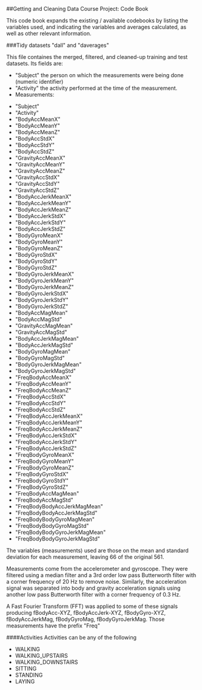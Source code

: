 ##Getting and Cleaning Data Course Project: Code Book

This code book expands the existing / available codebooks by listing the variables used, and indicating the variables and averages calculated, as well as other relevant information. 


###Tidy datasets "dall" and "daverages"

This file containes the merged, filtered, and cleaned-up training and test datasets. Its fields are:

* "Subject" the person on which the measurements were being done (numeric identifier)
* "Activity" the activity performed at the time of the measurement.
* Measurements: 
- "Subject"                     
- "Activity"                    
- "BodyAccMeanX"                
- "BodyAccMeanY"               
- "BodyAccMeanZ"                
- "BodyAccStdX"                 
- "BodyAccStdY"                 
- "BodyAccStdZ"                
- "GravityAccMeanX"             
- "GravityAccMeanY"             
- "GravityAccMeanZ"             
- "GravityAccStdX"             
- "GravityAccStdY"              
- "GravityAccStdZ"              
- "BodyAccJerkMeanX"            
- "BodyAccJerkMeanY"           
- "BodyAccJerkMeanZ"            
- "BodyAccJerkStdX"             
- "BodyAccJerkStdY"             
- "BodyAccJerkStdZ"            
- "BodyGyroMeanX"               
- "BodyGyroMeanY"               
- "BodyGyroMeanZ"               
- "BodyGyroStdX"               
- "BodyGyroStdY"                
- "BodyGyroStdZ"                
- "BodyGyroJerkMeanX"           
- "BodyGyroJerkMeanY"          
- "BodyGyroJerkMeanZ"           
- "BodyGyroJerkStdX"            
- "BodyGyroJerkStdY"            
- "BodyGyroJerkStdZ"           
- "BodyAccMagMean"              
- "BodyAccMagStd"               
- "GravityAccMagMean"           
- "GravityAccMagStd"           
- "BodyAccJerkMagMean"          
- "BodyAccJerkMagStd"           
- "BodyGyroMagMean"             
- "BodyGyroMagStd"             
- "BodyGyroJerkMagMean"         
- "BodyGyroJerkMagStd"          
- "FreqBodyAccMeanX"            
- "FreqBodyAccMeanY"           
- "FreqBodyAccMeanZ"            
- "FreqBodyAccStdX"             
- "FreqBodyAccStdY"             
- "FreqBodyAccStdZ"            
- "FreqBodyAccJerkMeanX"        
- "FreqBodyAccJerkMeanY"        
- "FreqBodyAccJerkMeanZ"        
- "FreqBodyAccJerkStdX"        
- "FreqBodyAccJerkStdY"         
- "FreqBodyAccJerkStdZ"         
- "FreqBodyGyroMeanX"           
- "FreqBodyGyroMeanY"          
- "FreqBodyGyroMeanZ"           
- "FreqBodyGyroStdX"            
- "FreqBodyGyroStdY"            
- "FreqBodyGyroStdZ"           
- "FreqBodyAccMagMean"          
- "FreqBodyAccMagStd"           
- "FreqBodyBodyAccJerkMagMean"  
- "FreqBodyBodyAccJerkMagStd"  
- "FreqBodyBodyGyroMagMean"     
- "FreqBodyBodyGyroMagStd"      
- "FreqBodyBodyGyroJerkMagMean" 
- "FreqBodyBodyGyroJerkMagStd" 

The variables (measurements) used are those on the mean and standard deviation for each measurement, leaving 66 of the original 561. 

Measurements come from the accelerometer and gyroscope. They were filtered using a median filter and a 3rd order low pass Butterworth filter with a corner frequency of 20 Hz to remove noise. Similarly, the acceleration signal was separated into body and gravity acceleration signals using another low pass Butterworth filter with a corner frequency of 0.3 Hz. 

A Fast Fourier Transform (FFT) was applied to some of these signals producing fBodyAcc-XYZ, fBodyAccJerk-XYZ, fBodyGyro-XYZ, fBodyAccJerkMag, fBodyGyroMag, fBodyGyroJerkMag. Those measurements have the prefix "Freq" 

####Activities
Activities can be any of the following

- WALKING
- WALKING_UPSTAIRS
- WALKING_DOWNSTAIRS
- SITTING
- STANDING
- LAYING

